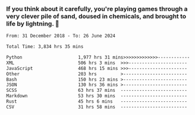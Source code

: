 ### If you think about it carefully, you're playing games through a very clever pile of sand, doused in chemicals, and brought to life by lightning.  👋


<!--START_SECTION:waka-->

```txt
From: 31 December 2018 - To: 26 June 2024

Total Time: 3,834 hrs 35 mins

Python                     1,977 hrs 31 mins>>>>>>>>>>>>>------------   51.58 %
XML                        506 hrs 3 mins  >>>----------------------   13.20 %
JavaScript                 468 hrs 15 mins >>>----------------------   12.21 %
Other                      203 hrs         >------------------------   05.29 %
Bash                       150 hrs 23 mins >------------------------   03.92 %
JSON                       130 hrs 36 mins >------------------------   03.41 %
SCSS                       63 hrs 37 mins  -------------------------   01.66 %
Markdown                   53 hrs 30 mins  -------------------------   01.40 %
Rust                       45 hrs 6 mins   -------------------------   01.18 %
CSV                        31 hrs 58 mins  -------------------------   00.83 %
```

<!--END_SECTION:waka-->
